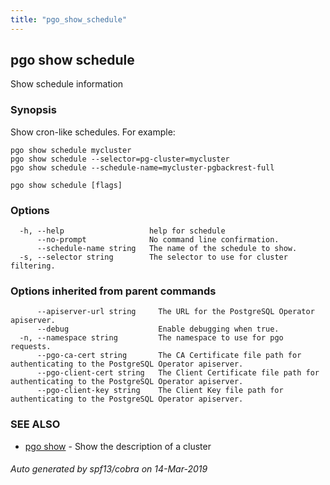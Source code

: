 ```yaml
---
title: "pgo_show_schedule"
---
```

## pgo show schedule

Show schedule information

### Synopsis

Show cron-like schedules.  For example:

	pgo show schedule mycluster
	pgo show schedule --selector=pg-cluster=mycluster
	pgo show schedule --schedule-name=mycluster-pgbackrest-full

```
pgo show schedule [flags]
```

### Options

```
  -h, --help                   help for schedule
      --no-prompt              No command line confirmation.
      --schedule-name string   The name of the schedule to show.
  -s, --selector string        The selector to use for cluster filtering.
```

### Options inherited from parent commands

```
      --apiserver-url string     The URL for the PostgreSQL Operator apiserver.
      --debug                    Enable debugging when true.
  -n, --namespace string         The namespace to use for pgo requests.
      --pgo-ca-cert string       The CA Certificate file path for authenticating to the PostgreSQL Operator apiserver.
      --pgo-client-cert string   The Client Certificate file path for authenticating to the PostgreSQL Operator apiserver.
      --pgo-client-key string    The Client Key file path for authenticating to the PostgreSQL Operator apiserver.
```

### SEE ALSO

* [pgo show](/cli/pgo_show/)	 - Show the description of a cluster

###### Auto generated by spf13/cobra on 14-Mar-2019

